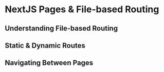 # NextJS Pages & File-based Routing

## Understanding File-based Routing

## Static & Dynamic Routes

## Navigating Between Pages
